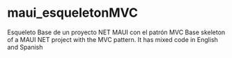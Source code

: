 # maui_esqueletonMVC
Esqueleto Base de un proyecto NET MAUI con el patrón MVC
Base skeleton of a MAUI NET project with the MVC pattern. It has mixed code in English and Spanish
